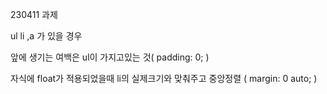 230411 과제

ul li ,a 가 있을 경우

앞에 생기는 여백은 ul이 가지고있는 것( padding: 0; )

자식에 float가 적용되었을때
li의 실제크기와 맞춰주고 중앙정렬 ( margin: 0 auto; )



